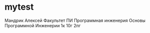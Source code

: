 # mytest
Мандрик Алексей
Факультет ПИ
Программная инженерия
Основы Программной Инженерии
1к 10г 2пг
